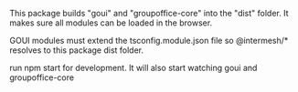 This package builds "goui" and "groupoffice-core" into the "dist" folder.
It makes sure all modules can be loaded in the browser.

GOUI modules must extend the tsconfig.module.json file so @intermesh/* resolves to this package dist folder.


run npm start for development. It will also start watching goui and groupoffice-core

